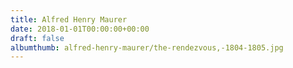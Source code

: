 ```yaml
---
title: Alfred Henry Maurer
date: 2018-01-01T00:00:00+00:00
draft: false
albumthumb: alfred-henry-maurer/the-rendezvous,-1804-1805.jpg
---
```

